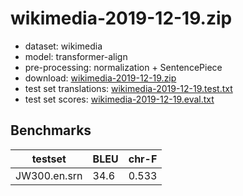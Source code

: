 # wikimedia-2019-12-19.zip

* dataset: wikimedia
* model: transformer-align
* pre-processing: normalization + SentencePiece
* download: [wikimedia-2019-12-19.zip](https://object.pouta.csc.fi/OPUS-MT-models/en-srn/wikimedia-2019-12-19.zip)
* test set translations: [wikimedia-2019-12-19.test.txt](https://object.pouta.csc.fi/OPUS-MT-models/en-srn/wikimedia-2019-12-19.test.txt)
* test set scores: [wikimedia-2019-12-19.eval.txt](https://object.pouta.csc.fi/OPUS-MT-models/en-srn/wikimedia-2019-12-19.eval.txt)

## Benchmarks

| testset               | BLEU  | chr-F |
|-----------------------|-------|-------|
| JW300.en.srn 	| 34.6 	| 0.533 |
